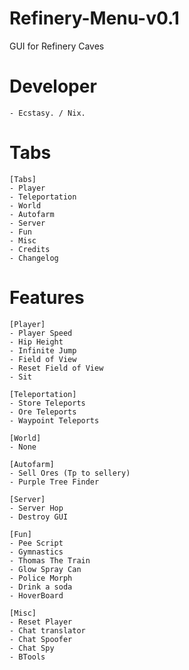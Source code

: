 # Refinery-Menu-v0.1
GUI for Refinery Caves
# Developer
    - Ecstasy. / Nix.
# Tabs
    [Tabs]
    - Player
    - Teleportation
    - World
    - Autofarm
    - Server
    - Fun
    - Misc
    - Credits
    - Changelog


# Features
    [Player]
    - Player Speed
    - Hip Height
    - Infinite Jump
    - Field of View
    - Reset Field of View
    - Sit

    [Teleportation]
    - Store Teleports
    - Ore Teleports
    - Waypoint Teleports

    [World]
    - None
    
    [Autofarm]
    - Sell Ores (Tp to sellery)
    - Purple Tree Finder    
    
    [Server]
    - Server Hop
    - Destroy GUI
    
    [Fun]
    - Pee Script
    - Gymnastics
    - Thomas The Train
    - Glow Spray Can
    - Police Morph
    - Drink a soda
    - HoverBoard

    [Misc]
    - Reset Player
    - Chat translator
    - Chat Spoofer
    - Chat Spy
    - BTools
